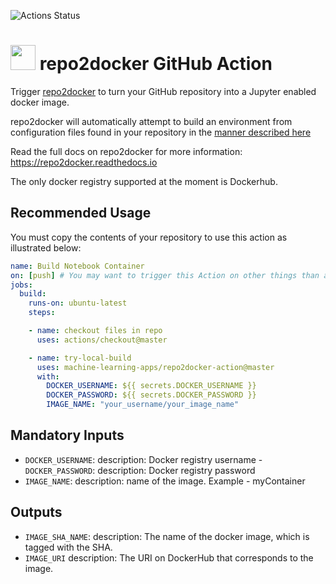 ![Actions Status](https://github.com/machine-learning-apps/repo2docker-action/workflows/Tests/badge.svg)

# <a href="https://github.com/jupyter/repo2docker"><img src="https://raw.githubusercontent.com/jupyter/repo2docker/3fa7444fca6ae2b51e590cbc9d83baf92738ca2a/docs/source/_static/images/repo2docker.png" height="40px" /></a>  repo2docker GitHub Action


Trigger [repo2docker](https://github.com/jupyter/repo2docker) to turn your GitHub repository into a Jupyter enabled docker image.

repo2docker will automatically attempt to build an environment from configuration files found in your repository in the [manner described here](https://repo2docker.readthedocs.io/en/latest/usage.html#where-to-put-configuration-files)

Read the full docs on repo2docker for more information:  https://repo2docker.readthedocs.io

The only docker registry supported at the moment is Dockerhub.

## Recommended Usage

You must copy the contents of your repository to use this action as illustrated below:

```yaml
name: Build Notebook Container
on: [push] # You may want to trigger this Action on other things than a push.
jobs:
  build:
    runs-on: ubuntu-latest
    steps:

    - name: checkout files in repo
      uses: actions/checkout@master

    - name: try-local-build
      uses: machine-learning-apps/repo2docker-action@master
      with:
        DOCKER_USERNAME: ${{ secrets.DOCKER_USERNAME }}
        DOCKER_PASSWORD: ${{ secrets.DOCKER_PASSWORD }}
        IMAGE_NAME: "your_username/your_image_name"
```


## Mandatory Inputs

- `DOCKER_USERNAME`:
    description: Docker registry username
 -`DOCKER_PASSWORD`:
    description: Docker registry password
- `IMAGE_NAME`:
    description: name of the image.  Example - myContainer

## Outputs

- `IMAGE_SHA_NAME`:
    description: The name of the docker image, which is tagged with the SHA.
- `IMAGE_URI`
    description: The URI on DockerHub that corresponds to the image.
